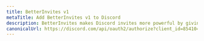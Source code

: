 ```yaml
---
title: BetterInvites v1
metaTitle: Add BetterInvites v1 to Discord
description: BetterInvites makes Discord invites more powerful by giving members who join with an invite certain roles.
canonicalUrl: https://discord.com/api/oauth2/authorize?client_id=854104839331512400&permissions=2416438512&scope=bot
---
```


<Redirect :to="$frontmatter.canonicalUrl" />
